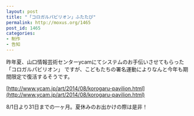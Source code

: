 ```yaml
---
layout: post
title: "「コロガルパビリオン」ふたたび"
permalink: http://moxus.org/1465
post_id: 1465
categories: 
- 制作
- 告知
---
```


昨年夏、山口情報芸術センターycamにてシステムのお手伝いさせてもらった「コロガルパビリオン」
ですが、こどもたちの署名運動によりなんと今年も期間限定で復活するそうです。


[http://www.ycam.jp/art/2014/08/korogaru-pavilion.html](http://www.ycam.jp/art/2014/08/korogaru-pavilion.html)

8/1日より31日までの一ヶ月。夏休みのお出かけの際は是非！